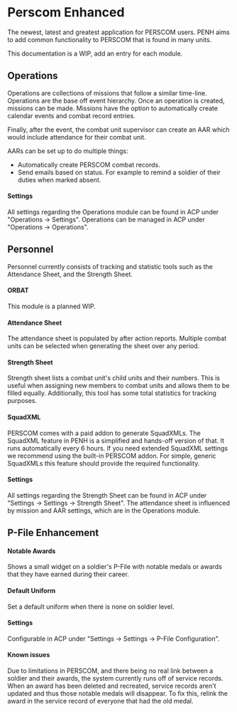 # Perscom Enhanced
The newest, latest and greatest application for PERSCOM users. PENH aims to add common functionality to PERSCOM that is found in many units.

This documentation is a WIP, add an entry for each module.

## Operations
Operations are collections of missions that follow a similar time-line. Operations are the base off event hierarchy.
Once an operation is created, missions can be made. Missions have the option to automatically create calendar events and combat record entries.

Finally, after the event, the combat unit supervisor can create an AAR which would include attendance for their combat unit. 

AARs can be set up to do multiple things:
- Automatically create PERSCOM combat records.
- Send emails based on status. For example to remind a soldier of their duties when marked absent.

#### Settings
All settings regarding the Operations module can be found in ACP under "Operations -> Settings".
Operations can be managed in ACP under "Operations -> Operations".

## Personnel
Personnel currently consists of tracking and statistic tools such as the Attendance Sheet, and the Strength Sheet.

#### ORBAT
This module is a planned WIP.

#### Attendance Sheet
The attendance sheet is populated by after action reports. Multiple combat units can be selected when generating the sheet over any period.

#### Strength Sheet
Strength sheet lists a combat unit's child units and their numbers. This is useful when assigning new members to combat units and allows them to be filled equally. Additionally, this tool has some total statistics for tracking purposes. 

#### SquadXML
PERSCOM comes with a paid addon to generate SquadXMLs. The SquadXML feature in PENH is a simplified and hands-off version of that. It runs automatically every 6 hours. If you need extended SquadXML settings we recommend using the built-in PERSCOM addon. For simple, generic SquadXMLs this feature should provide the required functionality.

#### Settings
All settings regarding the Strength Sheet can be found in ACP under "Settings -> Settings -> Strength Sheet".
The attendance sheet is influenced by mission and AAR settings, which are in the Operations module.

## P-File Enhancement

#### Notable Awards
Shows a small widget on a soldier's P-File with notable medals or awards that they have earned during their career.

#### Default Uniform
Set a default uniform when there is none on soldier level.

#### Settings
Configurable in ACP under "Settings -> Settings -> P-File Configuration".

#### Known issues
Due to limitations in PERSCOM, and there being no real link between a soldier and their awards, the system currently runs off of service records. When an award has been deleted and recreated, service records aren't updated and thus those notable medals will disappear. To fix this, relink the award in the service record of everyone that had the old medal.
